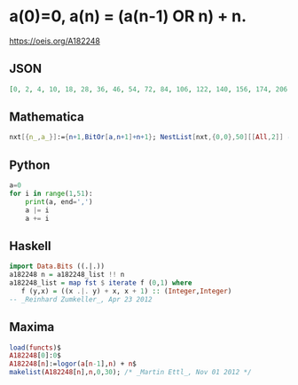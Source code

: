 # a\(0\)\=0, a\(n\) \= \(a\(n\-1\) OR n\) \+ n\.
https://oeis.org/A182248
## JSON
```JSON
[0, 2, 4, 10, 18, 28, 36, 46, 54, 72, 84, 106, 122, 140, 156, 174, 206, 240, 260, 298, 338, 364, 404, 430, 470, 504, 532, 570, 602, 636, 668, 702, 734, 800, 836, 906, 978, 1052, 1124, 1166, 1238, 1320, 1364, 1450, 1498, 1580]
```
## Mathematica
```Mathematica
nxt[{n_,a_}]:={n+1,BitOr[a,n+1]+n+1}; NestList[nxt,{0,0},50][[All,2]] (* _Harvey P. Dale_, Jun 01 2020 *)
```
## Python
```Python
a=0
for i in range(1,51):
    print(a, end=',')
    a |= i
    a += i
```
## Haskell
```Haskell
import Data.Bits ((.|.))
a182248 n = a182248_list !! n
a182248_list = map fst $ iterate f (0,1) where
   f (y,x) = ((x .|. y) + x, x + 1) :: (Integer,Integer)
-- _Reinhard Zumkeller_, Apr 23 2012
```
## Maxima
```Maxima
load(functs)$
A182248[0]:0$
A182248[n]:=logor(a[n-1],n) + n$
makelist(A182248[n],n,0,30); /* _Martin Ettl_, Nov 01 2012 */
```
